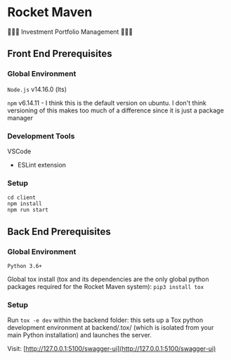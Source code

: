# Rocket Maven
🚀🚀🚀 Investment Portfolio Management 🚀🚀🚀

## Front End Prerequisites

### Global Environment

`Node.js`  v14.16.0 (lts)

`npm` v6.14.11 - I think this is the default version on ubuntu. I don't think versioning of this makes too much of a difference since it is just a package manager

### Development Tools

VSCode
- ESLint extension

### Setup

```
cd client
npm install
npm run start
```

## Back End Prerequisites

### Global Environment

`Python 3.6+`

Global tox install (tox and its dependencies are the only global python packages required for the Rocket Maven system): `pip3 install tox`

### Setup

Run `tox -e dev` within the backend folder: this sets up a Tox python development environment at backend/.tox/ (which is isolated from your main Python installation) and launches the server.

Visit: [http://127.0.0.1:5100/swagger-ui](http://127.0.0.1:5100/swagger-ui)



